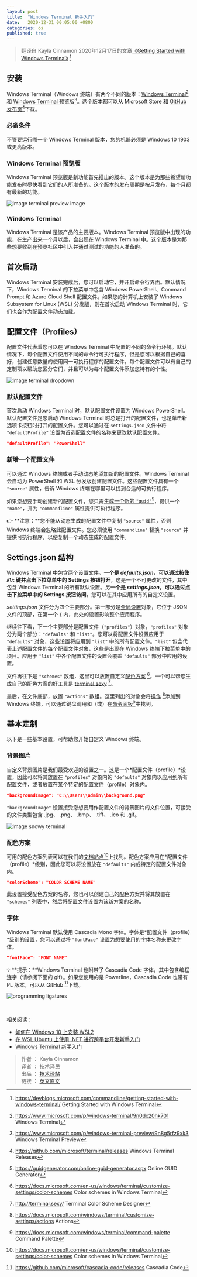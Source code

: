 ```yaml
---
layout: post
title:  "Windows Terminal 新手入门"
date:   2020-12-31 00:05:00 +0800
categories: os
published: true
---
```


> 翻译自 Kayla Cinnamon 2020年12月17日的文章[《Getting Started with Windows Terminal》](https://devblogs.microsoft.com/commandline/getting-started-with-windows-terminal/) [^1]

[^1]: <https://devblogs.microsoft.com/commandline/getting-started-with-windows-terminal/> Getting Started with Windows Terminal

## 安装

Windows Terminal（Windows 终端）有两个不同的版本：[Windows Terminal](https://www.microsoft.com/p/windows-terminal/9n0dx20hk701)[^Terminal] 和 [Windows Terminal 预览版](https://www.microsoft.com/p/windows-terminal-preview/9n8g5rfz9xk3)[^Preview]。两个版本都可以从 Microsoft Store 和 [GitHub 发布页](https://github.com/microsoft/terminal/releases)[^GitHubRe]下载。

[^Terminal]: <https://www.microsoft.com/p/windows-terminal/9n0dx20hk701> Windows Terminal
[^Preview]: <https://www.microsoft.com/p/windows-terminal-preview/9n8g5rfz9xk3> Windows Terminal Preview
[^GitHubRe]: <https://github.com/microsoft/terminal/releases> Windows Terminal Releases

### 必备条件

不管要运行哪一个 Windows Terminal 版本，您的机器必须是 Windows 10 1903 或更高版本。

### Windows Terminal 预览版

Windows Terminal 预览版是新功能首先推出的版本。这个版本是为那些希望新功能发布时尽快看到它们的人所准备的。这个版本的发布周期是按月发布，每个月都有最新的功能。

![Image terminal preview image](/assets/images/202012/terminal-preview-image-e1592500021421.png)

### Windows Terminal

Windows Terminal 是该产品的主要版本。Windows Terminal 预览版中出现的功能，在生产出来一个月以后，会出现在 Windows Terminal 中。这个版本是为那些想要收到在预览社区中引入并通过测试的功能的人准备的。

## 首次启动

Windows Terminal 安装完成后，您可以启动它，并开启命令行界面。默认情况下，Windows Terminal 的下拉菜单中包含 Windows PowerShell、Command Prompt 和 Azure Cloud Shell 配置文件。如果您的计算机上安装了 Windows Subsystem for Linux (WSL) 分发版，则在首次启动 Windows Terminal 时，它们也会作为配置文件动态加载。

## 配置文件（Profiles）

配置文件代表着您可以在 Windows Terminal 中配置的不同的命令行环境。默认情况下，每个配置文件使用不同的命令行可执行程序，但是您可以根据自己的喜好，创建任意数量的使用同一可执行程序的配置文件。每个配置文件可以有自己的定制项以帮助您区分它们，并且可以为每个配置文件添加您特有的个性。

![Image terminal dropdown](/assets/images/202012/terminal-dropdown.png)

### 默认配置文件

首次启动 Windows Terminal 时，默认配置文件设置为 Windows PowerShell。默认配置文件是您启动 Windows Terminal 时总是打开的配置文件，也是单击新选项卡按钮时打开的配置文件。您可以通过在 `settings.json` 文件中将 `"defaultProfile"` 设置为首选配置文件的名称来更改默认配置文件。

```json
"defaultProfile": "PowerShell"
```

### 新增一个配置文件

可以通过 Windows 终端或者手动动态地添加新的配置文件。Windows Terminal 会自动为 PowerShell 和 WSL 分发版创建配置文件。这些配置文件具有一个 `"source"` 属性，告诉 Windows 终端在哪里可以找到合适的可执行程序。

如果您想要手动创建新的配置文件，您只需[生成一个新的 `"guid"`](https://guidgenerator.com/online-guid-generator.aspx)[^guid]，提供一个 `"name"`，并为 `"commandline"` 属性提供可执行程序。

[^guid]: <https://guidgenerator.com/online-guid-generator.aspx> Online GUID Generator

👉 **注意：**您不能从动态生成的配置文件中复制 `"source"` 属性，否则 Windows 终端会忽略此配置文件。您必须使用 `"commandline"` 替换 `"source"` 并提供可执行程序，以便复制一个动态生成的配置文件。

## Settings.json 结构

Windows Terminal 中包含两个设置文件。**一个是 *defaults.json*，可以通过按住 `Alt` 键并点击下拉菜单中的 Settings 按钮打开**，这是一个不可更改的文件，其中包含 Windows Terminal 的所有默认设置。另**一个是 *settings.json*，可以通过点击下拉菜单中的 Settings 按钮访问**，您可以在其中应用所有的自定义设置。

*settings.json* 文件分为四个主要部分。第一部分是[全局设置](https://docs.microsoft.com/windows/terminal/customize-settings/global-settings)对象，它位于 JSON 文件的顶部，在第一个 `{` 内，此处的设置影响整个应用程序。

继续往下看，下一个主要部分是配置文件（`"profiles"`）对象，`"profiles"` 对象分为两个部分：`"defaults"` 和 `"list"`。您可以将配置文件设置应用于 `"defaults"` 对象，这些设置将应用到 `"list"` 中的所有配置文件。`"list"` 包含代表上述配置文件的每个配置文件对象，这些是出现在 Windows 终端下拉菜单中的项目。应用于 `"list"` 中各个配置文件的设置会覆盖 `"defaults"` 部分中应用的设置。

文件再往下是 `"schemes"` 数组，这里可以放置自定义[配色方案](https://docs.microsoft.com/en-us/windows/terminal/customize-settings/color-schemes) [^schemes]。一个可以帮您生成自己的配色方案的好工具是 [terminal.sexy](http://terminal.sexy/) [^se]。

[^schemes]: <https://docs.microsoft.com/en-us/windows/terminal/customize-settings/color-schemes> Color schemes in Windows Terminal

[^se]: <http://terminal.sexy/> Terminal Color Scheme Designer

最后，在文件底部，放置 `"actions"` 数组。这里列出的对象会将[操作](https://docs.microsoft.com/windows/terminal/customize-settings/actions) [^actions]添加到 Windows 终端，可以通过键盘调用和（或）在[命令面板](https://docs.microsoft.com/windows/terminal/command-palette)[^palette]中找到。

[^actions]: <https://docs.microsoft.com/windows/terminal/customize-settings/actions> Actions
[^palette]: <https://docs.microsoft.com/windows/terminal/command-palette> Command Palette

## 基本定制

以下是一些基本设置，可帮助您开始自定义 Windows 终端。

### 背景图片

自定义背景图片是我们最受欢迎的设置之一。这是一个*配置文件（profile）*设置，因此可以将其放置在 `"profiles"` 对象内的 `"defaults"` 对象内以应用到所有配置文件，或者放置在某个特定的配置文件（profile）对象内。

```json
"backgroundImage": "C:\\Users\\admin\\background.png"
```

`"backgroundImage"` 设置接受您想要用作配置文件的背景图片的文件位置，可接受的文件类型包含 .jpg、 .png、 .bmp、 .tiff、 .ico 和 .gif。

![Image snowy terminal](/assets/images/202012/snowy-terminal.png)

### 配色方案

可用的配色方案列表可以在我们的[文档站点](https://docs.microsoft.com/en-us/windows/terminal/customize-settings/color-schemes)[^schemes]上找到。配色方案应用在*配置文件（profile）*级别，因此您可以将设置放在 `"defaults"` 内或特定的配置文件对象内。

```json
"colorScheme": "COLOR SCHEME NAME"
```

此设置接受配色方案的名称，您也可以创建自己的配色方案并将其放置在 `"schemes"` 列表中，然后将配置文件设置为该新方案的名称。

### 字体

Windows Terminal 默认使用 Cascadia Mono 字体。字体是*配置文件（profile）*级别的设置，您可以通过将 `"fontFace"` 设置为想要使用的字体名称来更改字体。

```json
"fontFace": "FONT NAME"
```

💡 **提示：**Windows Terminal 也附带了 Cascadia Code 字体，其中包含编程连字（请参阅下面的 gif）。如果您使用的是 Powerline，Cascadia Code 也带有 PL 版本，可以从 [GitHub](https://github.com/microsoft/cascadia-code/releases) [^cascadia]下载。

[^cascadia]: <https://github.com/microsoft/cascadia-code/releases> Cascadia Code

![programming ligatures](/assets/images/202012/programming-ligatures.gif)

<br/>

相关阅读：

- [如何在 Windows 10 上安装 WSL2](https://ittranslator.cn/os/2020/12/14/how-to-install-wsl2-on-windows-10.html)
- [在 WSL Ubuntu 上使用 .NET 进行跨平台开发新手入门](https://ittranslator.cn/os/2020/12/28/creating-cross-platform-applications-with-net-on-ubuntu-on-wsl.html)
- [Windows Terminal 新手入门](https://ittranslator.cn/os/2020/12/31/getting-started-with-windows-terminal.html)

> 作者 ： Kayla Cinnamon  
> 译者 ： 技术译民  
> 出品 ： [技术译站](https://ittranslator.cn/)  
> 链接 ： [英文原文](https://devblogs.microsoft.com/commandline/getting-started-with-windows-terminal/)
